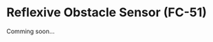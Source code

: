 # Reflexive Obstacle Sensor (FC-51)

Comming soon...

<!-- ![Demo SW-420](img/demo-fc-51.png)

O seguinte código monitora a saída do sensor e imprime uma mensagem no Serial Monitor do Arduino IDE sempre que um obstáculo é detectado (lembre-se, você pode ajustar a sensibilidade do sensor girando com cuidado o potenciômetro presente no mesmo, de acordo com a especificação do sensor esse ajuste muda a distância de detecção para um valor entre 2 e 80cm). Experimente colocar algum obstáculo (pode ser sua mão) na frente dos LEDs e aproximar ou afastar esse obstáculo para ver como a detecção ocorre.

```arduino
int obstacle;

void setup()
{
  Serial.begin(115200);
}

void loop()
{
  obstacle = digitalRead(16); //D0
  if (obstacle == HIGH)
  {
    Serial.println("Obstáculo detectado!");
  }
}
``` -->